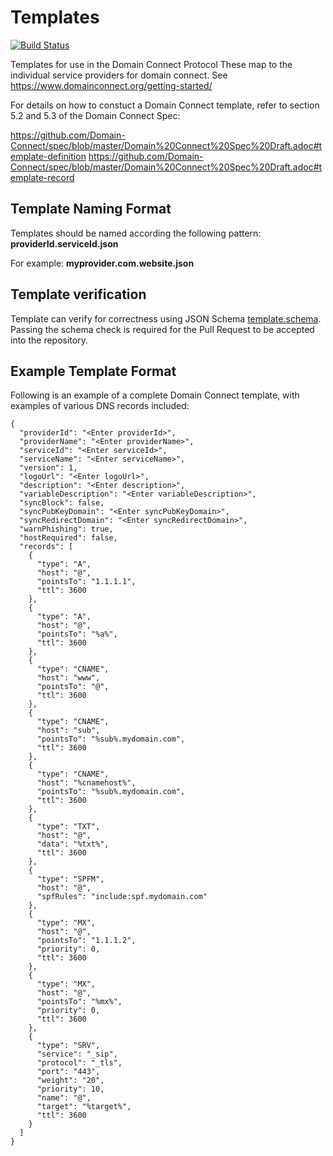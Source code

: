 # Templates
[![Build Status](https://travis-ci.com/Domain-Connect/Templates.svg?branch=master)](https://travis-ci.com/Domain-Connect/Templates)

Templates for use in the Domain Connect Protocol
These map to the individual service providers for domain connect. See https://www.domainconnect.org/getting-started/

For details on how to constuct a Domain Connect template, refer to section 5.2 and 5.3 of the Domain Connect Spec:

https://github.com/Domain-Connect/spec/blob/master/Domain%20Connect%20Spec%20Draft.adoc#template-definition
https://github.com/Domain-Connect/spec/blob/master/Domain%20Connect%20Spec%20Draft.adoc#template-record

## Template Naming Format

Templates should be named according the following pattern: **providerId.serviceId.json**

For example: **myprovider.com.website.json**

## Template verification

Template can verify for correctness using JSON Schema [template.schema](template.schema).
Passing the schema check is required for the Pull Request to be accepted into the repository.

## Example Template Format

Following is an example of a complete Domain Connect template, with examples of various DNS records included:

```
{
  "providerId": "<Enter providerId>",
  "providerName": "<Enter providerName>",
  "serviceId": "<Enter serviceId>",
  "serviceName": "<Enter serviceName>",
  "version": 1,
  "logoUrl": "<Enter logoUrl>",
  "description": "<Enter description>",
  "variableDescription": "<Enter variableDescription>",
  "syncBlock": false,
  "syncPubKeyDomain": "<Enter syncPubKeyDomain>",
  "syncRedirectDomain": "<Enter syncRedirectDomain>",
  "warnPhishing": true,
  "hostRequired": false,
  "records": [
    {
      "type": "A",
      "host": "@",
      "pointsTo": "1.1.1.1",
      "ttl": 3600
    },
    {
      "type": "A",
      "host": "@",
      "pointsTo": "%a%",
      "ttl": 3600
    },
    {
      "type": "CNAME",
      "host": "www",
      "pointsTo": "@",
      "ttl": 3600
    },
    {
      "type": "CNAME",
      "host": "sub",
      "pointsTo": "%sub%.mydomain.com",
      "ttl": 3600
    },
    {
      "type": "CNAME",
      "host": "%cnamehost%",
      "pointsTo": "%sub%.mydomain.com",
      "ttl": 3600
    },
    {
      "type": "TXT",
      "host": "@",
      "data": "%txt%",
      "ttl": 3600
    },
    {
      "type": "SPFM",
      "host": "@",
      "spfRules": "include:spf.mydomain.com"
    },
    {
      "type": "MX",
      "host": "@",
      "pointsTo": "1.1.1.2",
      "priority": 0,
      "ttl": 3600
    },
    {
      "type": "MX",
      "host": "@",
      "pointsTo": "%mx%",
      "priority": 0,
      "ttl": 3600
    },
    {
      "type": "SRV",
      "service": "_sip",
      "protocol": "_tls",
      "port": "443",
      "weight": "20",
      "priority": 10,
      "name": "@",
      "target": "%target%",
      "ttl": 3600
    }
  ]
}
```
